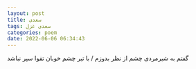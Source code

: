 ```yaml
---
layout: post
title: سعدی
tags: سعدی غزل
categories: poem
date: 2022-06-06 06:34:43
---
```


گفتم به شیرمردی چشم از نظر بدوزم / با تیر چشم خوبان تقوا سپر نباشد
